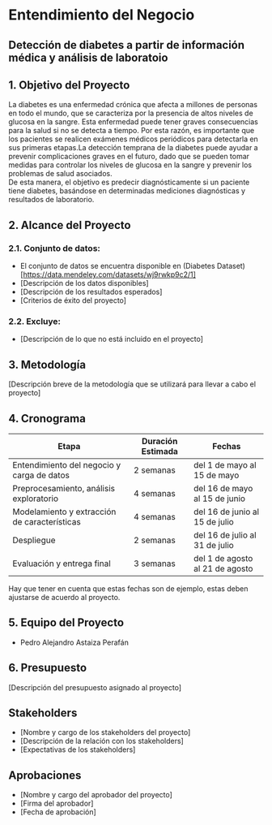 # Entendimiento del Negocio

## Detección de diabetes a partir de información médica y análisis de laboratoio  

## 1. Objetivo del Proyecto
La diabetes es una enfermedad crónica que afecta a millones de personas en todo el mundo, que se caracteriza por la presencia de altos niveles de glucosa en la sangre. Esta enfermedad puede tener graves consecuencias para la salud si no se detecta a tiempo. Por esta razón, es importante que los pacientes se realicen exámenes médicos periódicos para detectarla en sus primeras etapas.La detección temprana de la diabetes puede ayudar a prevenir complicaciones graves en el futuro, dado que se pueden tomar medidas para controlar los niveles de glucosa en la sangre y prevenir los problemas de salud asociados.<br>
De esta manera, el objetivo es predecir diagnósticamente si un paciente tiene diabetes, basándose en determinadas mediciones diagnósticas y resultados de laboratorio.

## 2. Alcance del Proyecto

### 2.1. Conjunto de datos:
- El conjunto de datos se encuentra disponible en (Diabetes Dataset)[https://data.mendeley.com/datasets/wj9rwkp9c2/1]
- [Descripción de los datos disponibles]
- [Descripción de los resultados esperados]
- [Criterios de éxito del proyecto]

### 2.2. Excluye:

- [Descripción de lo que no está incluido en el proyecto]

## 3. Metodología

[Descripción breve de la metodología que se utilizará para llevar a cabo el proyecto]

## 4. Cronograma

| Etapa | Duración Estimada | Fechas |
|------|---------|-------|
| Entendimiento del negocio y carga de datos | 2 semanas | del 1 de mayo al 15 de mayo |
| Preprocesamiento, análisis exploratorio | 4 semanas | del 16 de mayo al 15 de junio |
| Modelamiento y extracción de características | 4 semanas | del 16 de junio al 15 de julio |
| Despliegue | 2 semanas | del 16 de julio al 31 de julio |
| Evaluación y entrega final | 3 semanas | del 1 de agosto al 21 de agosto |

Hay que tener en cuenta que estas fechas son de ejemplo, estas deben ajustarse de acuerdo al proyecto.

## 5. Equipo del Proyecto

- Pedro Alejandro Astaiza Perafán

## 6. Presupuesto

[Descripción del presupuesto asignado al proyecto]

## Stakeholders

- [Nombre y cargo de los stakeholders del proyecto]
- [Descripción de la relación con los stakeholders]
- [Expectativas de los stakeholders]

## Aprobaciones

- [Nombre y cargo del aprobador del proyecto]
- [Firma del aprobador]
- [Fecha de aprobación]
